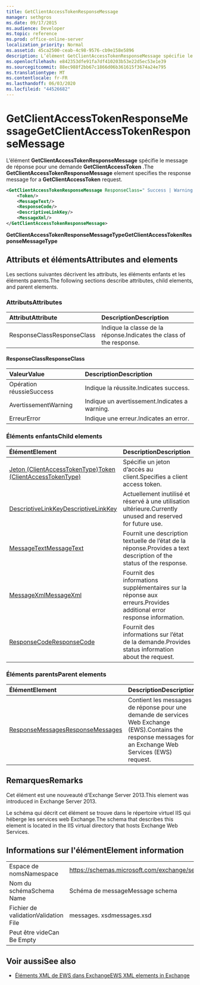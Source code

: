 ```yaml
---
title: GetClientAccessTokenResponseMessage
manager: sethgros
ms.date: 09/17/2015
ms.audience: Developer
ms.topic: reference
ms.prod: office-online-server
localization_priority: Normal
ms.assetid: 45ca2500-ceab-4c98-9576-cb9e158e5896
description: L’élément GetClientAccessTokenResponseMessage spécifie le message de réponse pour une demande GetClientAccessToken.
ms.openlocfilehash: e842353dfe91fa7df410203b53e22d5ec53e1e39
ms.sourcegitcommit: 88ec988f2bb67c1866d06b361615f3674a24e795
ms.translationtype: MT
ms.contentlocale: fr-FR
ms.lasthandoff: 06/03/2020
ms.locfileid: "44526682"
---
```

# <a name="getclientaccesstokenresponsemessage"></a><span data-ttu-id="31d77-103">GetClientAccessTokenResponseMessage</span><span class="sxs-lookup"><span data-stu-id="31d77-103">GetClientAccessTokenResponseMessage</span></span>

<span data-ttu-id="31d77-104">L’élément **GetClientAccessTokenResponseMessage** spécifie le message de réponse pour une demande **GetClientAccessToken** .</span><span class="sxs-lookup"><span data-stu-id="31d77-104">The **GetClientAccessTokenResponseMessage** element specifies the response message for a **GetClientAccessToken** request.</span></span> 
  
```XML
<GetClientAccessTokenResponseMessage ResponseClass=" Success | Warning | Error ">
    <Token/>
    <MessageText/>
    <ResponseCode/>
    <DescriptiveLinkKey/>
    <MessageXml/>
</GetClientAccessTokenResponseMessage>
```

 <span data-ttu-id="31d77-105">**GetClientAccessTokenResponseMessageType**</span><span class="sxs-lookup"><span data-stu-id="31d77-105">**GetClientAccessTokenResponseMessageType**</span></span>
## <a name="attributes-and-elements"></a><span data-ttu-id="31d77-106">Attributs et éléments</span><span class="sxs-lookup"><span data-stu-id="31d77-106">Attributes and elements</span></span>

<span data-ttu-id="31d77-107">Les sections suivantes décrivent les attributs, les éléments enfants et les éléments parents.</span><span class="sxs-lookup"><span data-stu-id="31d77-107">The following sections describe attributes, child elements, and parent elements.</span></span>
  
### <a name="attributes"></a><span data-ttu-id="31d77-108">Attributs</span><span class="sxs-lookup"><span data-stu-id="31d77-108">Attributes</span></span>

|<span data-ttu-id="31d77-109">**Attribut**</span><span class="sxs-lookup"><span data-stu-id="31d77-109">**Attribute**</span></span>|<span data-ttu-id="31d77-110">**Description**</span><span class="sxs-lookup"><span data-stu-id="31d77-110">**Description**</span></span>|
|:-----|:-----|
|<span data-ttu-id="31d77-111">ResponseClass</span><span class="sxs-lookup"><span data-stu-id="31d77-111">ResponseClass</span></span>  <br/> |<span data-ttu-id="31d77-112">Indique la classe de la réponse.</span><span class="sxs-lookup"><span data-stu-id="31d77-112">Indicates the class of the response.</span></span>  <br/> |
   
#### <a name="responseclass"></a><span data-ttu-id="31d77-113">ResponseClass</span><span class="sxs-lookup"><span data-stu-id="31d77-113">ResponseClass</span></span>

|<span data-ttu-id="31d77-114">**Valeur**</span><span class="sxs-lookup"><span data-stu-id="31d77-114">**Value**</span></span>|<span data-ttu-id="31d77-115">**Description**</span><span class="sxs-lookup"><span data-stu-id="31d77-115">**Description**</span></span>|
|:-----|:-----|
|<span data-ttu-id="31d77-116">Opération réussie</span><span class="sxs-lookup"><span data-stu-id="31d77-116">Success</span></span>  <br/> |<span data-ttu-id="31d77-117">Indique la réussite.</span><span class="sxs-lookup"><span data-stu-id="31d77-117">Indicates success.</span></span>  <br/> |
|<span data-ttu-id="31d77-118">Avertissement</span><span class="sxs-lookup"><span data-stu-id="31d77-118">Warning</span></span>  <br/> |<span data-ttu-id="31d77-119">Indique un avertissement.</span><span class="sxs-lookup"><span data-stu-id="31d77-119">Indicates a warning.</span></span>  <br/> |
|<span data-ttu-id="31d77-120">Erreur</span><span class="sxs-lookup"><span data-stu-id="31d77-120">Error</span></span>  <br/> |<span data-ttu-id="31d77-121">Indique une erreur.</span><span class="sxs-lookup"><span data-stu-id="31d77-121">Indicates an error.</span></span>  <br/> |
   
### <a name="child-elements"></a><span data-ttu-id="31d77-122">Éléments enfants</span><span class="sxs-lookup"><span data-stu-id="31d77-122">Child elements</span></span>

|<span data-ttu-id="31d77-123">**Élément**</span><span class="sxs-lookup"><span data-stu-id="31d77-123">**Element**</span></span>|<span data-ttu-id="31d77-124">**Description**</span><span class="sxs-lookup"><span data-stu-id="31d77-124">**Description**</span></span>|
|:-----|:-----|
|[<span data-ttu-id="31d77-125">Jeton (ClientAccessTokenType)</span><span class="sxs-lookup"><span data-stu-id="31d77-125">Token (ClientAccessTokenType)</span></span>](token-clientaccesstokentype.md) <br/> |<span data-ttu-id="31d77-126">Spécifie un jeton d’accès au client.</span><span class="sxs-lookup"><span data-stu-id="31d77-126">Specifies a client access token.</span></span>  <br/> |
|[<span data-ttu-id="31d77-127">DescriptiveLinkKey</span><span class="sxs-lookup"><span data-stu-id="31d77-127">DescriptiveLinkKey</span></span>](descriptivelinkkey.md) <br/> |<span data-ttu-id="31d77-128">Actuellement inutilisé et réservé à une utilisation ultérieure.</span><span class="sxs-lookup"><span data-stu-id="31d77-128">Currently unused and reserved for future use.</span></span>  <br/> |
|[<span data-ttu-id="31d77-129">MessageText</span><span class="sxs-lookup"><span data-stu-id="31d77-129">MessageText</span></span>](messagetext.md) <br/> |<span data-ttu-id="31d77-130">Fournit une description textuelle de l’état de la réponse.</span><span class="sxs-lookup"><span data-stu-id="31d77-130">Provides a text description of the status of the response.</span></span>  <br/> |
|[<span data-ttu-id="31d77-131">MessageXml</span><span class="sxs-lookup"><span data-stu-id="31d77-131">MessageXml</span></span>](messagexml.md) <br/> |<span data-ttu-id="31d77-132">Fournit des informations supplémentaires sur la réponse aux erreurs.</span><span class="sxs-lookup"><span data-stu-id="31d77-132">Provides additional error response information.</span></span>  <br/> |
|[<span data-ttu-id="31d77-133">ResponseCode</span><span class="sxs-lookup"><span data-stu-id="31d77-133">ResponseCode</span></span>](responsecode.md) <br/> |<span data-ttu-id="31d77-134">Fournit des informations sur l’état de la demande.</span><span class="sxs-lookup"><span data-stu-id="31d77-134">Provides status information about the request.</span></span>  <br/> |
   
### <a name="parent-elements"></a><span data-ttu-id="31d77-135">Éléments parents</span><span class="sxs-lookup"><span data-stu-id="31d77-135">Parent elements</span></span>

|<span data-ttu-id="31d77-136">**Élément**</span><span class="sxs-lookup"><span data-stu-id="31d77-136">**Element**</span></span>|<span data-ttu-id="31d77-137">**Description**</span><span class="sxs-lookup"><span data-stu-id="31d77-137">**Description**</span></span>|
|:-----|:-----|
|[<span data-ttu-id="31d77-138">ResponseMessages</span><span class="sxs-lookup"><span data-stu-id="31d77-138">ResponseMessages</span></span>](responsemessages.md) <br/> |<span data-ttu-id="31d77-139">Contient les messages de réponse pour une demande de services Web Exchange (EWS).</span><span class="sxs-lookup"><span data-stu-id="31d77-139">Contains the response messages for an Exchange Web Services (EWS) request.</span></span>  <br/> |
   
## <a name="remarks"></a><span data-ttu-id="31d77-140">Remarques</span><span class="sxs-lookup"><span data-stu-id="31d77-140">Remarks</span></span>

<span data-ttu-id="31d77-141">Cet élément est une nouveauté d'Exchange Server 2013.</span><span class="sxs-lookup"><span data-stu-id="31d77-141">This element was introduced in Exchange Server 2013.</span></span>
  
<span data-ttu-id="31d77-142">Le schéma qui décrit cet élément se trouve dans le répertoire virtuel IIS qui héberge les services web Exchange.</span><span class="sxs-lookup"><span data-stu-id="31d77-142">The schema that describes this element is located in the IIS virtual directory that hosts Exchange Web Services.</span></span>
  
## <a name="element-information"></a><span data-ttu-id="31d77-143">Informations sur l'élément</span><span class="sxs-lookup"><span data-stu-id="31d77-143">Element information</span></span>

|||
|:-----|:-----|
|<span data-ttu-id="31d77-144">Espace de noms</span><span class="sxs-lookup"><span data-stu-id="31d77-144">Namespace</span></span>  <br/> |https://schemas.microsoft.com/exchange/services/2006/messages  <br/> |
|<span data-ttu-id="31d77-145">Nom du schéma</span><span class="sxs-lookup"><span data-stu-id="31d77-145">Schema Name</span></span>  <br/> |<span data-ttu-id="31d77-146">Schéma de message</span><span class="sxs-lookup"><span data-stu-id="31d77-146">Message schema</span></span>  <br/> |
|<span data-ttu-id="31d77-147">Fichier de validation</span><span class="sxs-lookup"><span data-stu-id="31d77-147">Validation File</span></span>  <br/> |<span data-ttu-id="31d77-148">messages. xsd</span><span class="sxs-lookup"><span data-stu-id="31d77-148">messages.xsd</span></span>  <br/> |
|<span data-ttu-id="31d77-149">Peut être vide</span><span class="sxs-lookup"><span data-stu-id="31d77-149">Can Be Empty</span></span>  <br/> ||
   
## <a name="see-also"></a><span data-ttu-id="31d77-150">Voir aussi</span><span class="sxs-lookup"><span data-stu-id="31d77-150">See also</span></span>



- [<span data-ttu-id="31d77-151">Éléments XML de EWS dans Exchange</span><span class="sxs-lookup"><span data-stu-id="31d77-151">EWS XML elements in Exchange</span></span>](ews-xml-elements-in-exchange.md)

